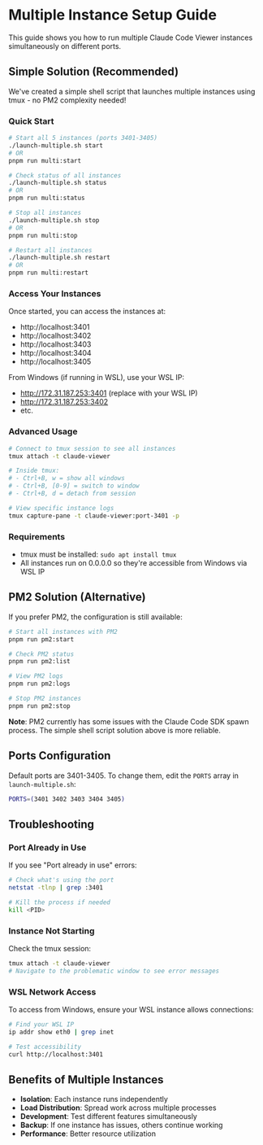 # Multiple Instance Setup Guide

This guide shows you how to run multiple Claude Code Viewer instances simultaneously on different ports.

## Simple Solution (Recommended)

We've created a simple shell script that launches multiple instances using tmux - no PM2 complexity needed!

### Quick Start

```bash
# Start all 5 instances (ports 3401-3405)
./launch-multiple.sh start
# OR
pnpm run multi:start

# Check status of all instances
./launch-multiple.sh status
# OR
pnpm run multi:status

# Stop all instances
./launch-multiple.sh stop
# OR
pnpm run multi:stop

# Restart all instances
./launch-multiple.sh restart
# OR
pnpm run multi:restart
```

### Access Your Instances

Once started, you can access the instances at:
- http://localhost:3401
- http://localhost:3402
- http://localhost:3403
- http://localhost:3404
- http://localhost:3405

From Windows (if running in WSL), use your WSL IP:
- http://172.31.187.253:3401 (replace with your WSL IP)
- http://172.31.187.253:3402
- etc.

### Advanced Usage

```bash
# Connect to tmux session to see all instances
tmux attach -t claude-viewer

# Inside tmux:
# - Ctrl+B, w = show all windows
# - Ctrl+B, [0-9] = switch to window
# - Ctrl+B, d = detach from session

# View specific instance logs
tmux capture-pane -t claude-viewer:port-3401 -p
```

### Requirements

- tmux must be installed: `sudo apt install tmux`
- All instances run on 0.0.0.0 so they're accessible from Windows via WSL IP

## PM2 Solution (Alternative)

If you prefer PM2, the configuration is still available:

```bash
# Start all instances with PM2
pnpm run pm2:start

# Check PM2 status
pnpm run pm2:list

# View PM2 logs
pnpm run pm2:logs

# Stop PM2 instances
pnpm run pm2:stop
```

**Note**: PM2 currently has some issues with the Claude Code SDK spawn process. The simple shell script solution above is more reliable.

## Ports Configuration

Default ports are 3401-3405. To change them, edit the `PORTS` array in `launch-multiple.sh`:

```bash
PORTS=(3401 3402 3403 3404 3405)
```

## Troubleshooting

### Port Already in Use
If you see "Port already in use" errors:
```bash
# Check what's using the port
netstat -tlnp | grep :3401

# Kill the process if needed
kill <PID>
```

### Instance Not Starting
Check the tmux session:
```bash
tmux attach -t claude-viewer
# Navigate to the problematic window to see error messages
```

### WSL Network Access
To access from Windows, ensure your WSL instance allows connections:
```bash
# Find your WSL IP
ip addr show eth0 | grep inet

# Test accessibility
curl http://localhost:3401
```

## Benefits of Multiple Instances

- **Isolation**: Each instance runs independently
- **Load Distribution**: Spread work across multiple processes
- **Development**: Test different features simultaneously
- **Backup**: If one instance has issues, others continue working
- **Performance**: Better resource utilization
